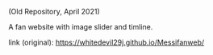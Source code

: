 (Old Repository, April 2021)

A fan website with image slider and timline.

link (original): https://whitedevil29j.github.io/Messifanweb/
